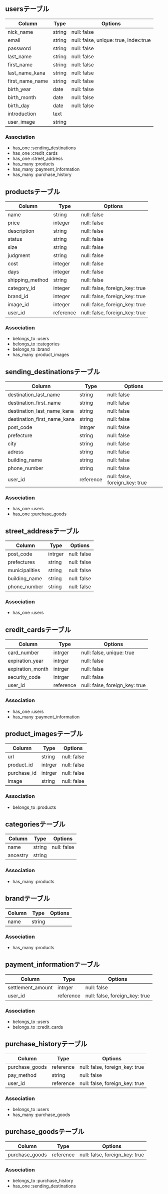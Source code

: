 
## usersテーブル
|Column|Type|Options|
|------|----|-------|
|nick_name|string|null: false|
|email|string|null: false, unique: true, index:true|
|password|string|null: false|
|last_name|string|null: false|
|first_name|string|null: false|
|last_name_kana|string|null: false|
|first_name_name|string|null: false|
|birth_year|date|null: false|
|birth_month|date|null: false|
|birth_day|date|null: false|
|introduction|text||
|user_image|string||
### Association
- has_one :sending_destinations
- has_one :credit_cards
- has_one :street_address
- has_many :products
- has_many :payment_information
- has_many :purchase_history


## productsテーブル
|Column|Type|Options|
|------|----|-------|
|name|string|null: false|
|price|integer|null: false|
|description|string|null: false|
|status|string|null: false|
|size|string|null: false|
|judgment|string|null: false|
|cost|integer|null: false|
|days|integer|null: false|
|shipping_method|string|null: false|
|category_id|integer|null: false, foreign_key: true|
|brand_id|integer|null: false, foreign_key: true|
|image_id|integer|null: false, foreign_key: true|
|user_id|reference|null: false, foreign_key: true|
### Association
- belongs_to :users
- belongs_to :categories
- belongs_to :brand
- has_many :product_images


## sending_destinationsテーブル
|Column|Type|Options|
|------|----|-------|
|destination_last_name|string|null: false|
|destination_first_name|string|null: false|
|destination_last_name_kana|string|null: false|
|destination_first_name_kana|string|null: false|
|post_code|intrger|null: false|
|prefecture|string|null: false|
|city|string|null: false|
|adress|string|null: false|
|building_name|string|null: false|
|phone_number|string|null: false|
|user_id|reference|null: false, foreign_key: true|
### Association
- has_one :users
- has_one :purchase_goods



## street_addressテーブル
|Column|Type|Options|
|------|----|-------|
|post_code|intrger|null: false|
|prefectures|string|null: false|
|municipalities|string|null: false|
|building_name|string|null: false|
|phone_number|string|null: false|
### Association
- has_one :users


## credit_cardsテーブル
|Column|Type|Options|
|------|----|-------|
|card_number|intrger|null: false, unique: true|
|expiration_year|intrger|null: false|
|expiration_month|intrger|null: false|
|security_code|intrger|null: false|
|user_id|reference|null: false, foreign_key: true|
### Association
- has_one :users
- has_many :payment_information


## product_imagesテーブル
|Column|Type|Options|
|------|----|-------|
|url|string|null: false|
|product_id|intrger|null: false|
|purchase_id|intrger|null: false|
|image|string|null: false|
### Association
- belongs_to :products


## categoriesテーブル
|Column|Type|Options|
|------|----|-------|
|name|string|null: false|
|ancestry|string||
### Association
- has_many :products


## brandテーブル
|Column|Type|Options|
|------|----|-------|
|name|string||
### Association
- has_many :products


## payment_informationテーブル
|Column|Type|Options|
|------|----|-------|
|settlement_amount|intrger|null: false|
|user_id|reference|null: false, foreign_key: true|
### Association
- belongs_to :users
- belongs_to :credit_cards


## purchase_historyテーブル
|Column|Type|Options|
|------|----|-------|
|purchase_goods|reference|null: false, foreign_key: true|
|pay_method|string|null: false|
|user_id|reference|null: false, foreign_key: true|
### Association
- belongs_to :users
- has_many :purchase_goods


## purchase_goodsテーブル
|Column|Type|Options|
|------|----|-------|
|purchase_goods|reference|null: false, foreign_key: true|
### Association
- belongs_to :purchase_history
- has_one :sending_destinations
